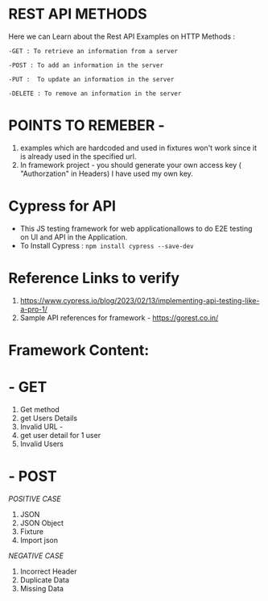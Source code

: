 # REST API METHODS
Here we can Learn about the Rest API Examples on HTTP Methods :

`-GET : To retrieve an information from a server`

`-POST : To add an information in the server`

`-PUT :  To update an information in the server`

`-DELETE : To remove an information in the server`

# POINTS TO REMEBER -
1. examples which are hardcoded and used in fixtures won't work since it is already used in the specified url.
2. In framework project - you should generate your own access key ( "Authorzation" in Headers) I have used my own key.

# Cypress for API
- This JS testing framework for web applicationallows to do E2E testing on UI and API in the Application.
- To Install Cypress : `npm install cypress --save-dev`

# Reference Links to verify
1. https://www.cypress.io/blog/2023/02/13/implementing-api-testing-like-a-pro-1/
2. Sample API references for framework - https://gorest.co.in/

# Framework Content:
# - GET
1. Get method
2. get Users Details
3. Invalid URL -
4. get user detail for 1 user
5. Invalid Users
# - POST
*POSITIVE CASE*
1. JSON
2. JSON Object
3. Fixture
4. Import json

*NEGATIVE CASE*
1. Incorrect Header
2. Duplicate Data
3. Missing Data